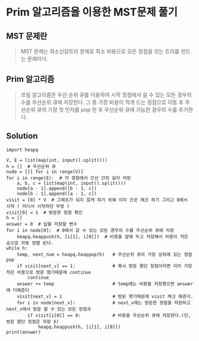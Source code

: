 #  Prim 알고리즘을 이용한 MST문제 풀기

## MST 문제란

>MST 문제는 최소신장트리 문제로  최소 비용으로 모든 정점을 잇는 트리를 만드는 문제이다. 

## Prim 알고리즘

> 프림 알고리즘은 우선 순위 큐를 이용하여 시작 정점에서 갈 수 있는 모든 경우의 수를 우선순위 큐에 저장한다. 그 중 가장 비용이 적게 드는 정점으로 이동 후 우선순위 큐의 가장 첫 인자를 pop 한 후 우선순위 큐에 가능한 경우의 수를 추가한다.

## Solution

```
import heapq

V, E = list(map(int, input().split()))
h = []  # 우선순위 큐
node = [[] for i in range(V)]
for i in range(E):  # 각 정점에서 간선 간의 길이 저장
    a, b, c = list(map(int, input().split()))
    node[a - 1].append([b - 1, c])
    node[b - 1].append([a - 1, c])
visit = [0] * V  # 그래프가 되지 않게 하기 위해 이미 간곳 체크 하기 그리고 0에서 시작 ( 어디서 시작하던 무방 )
visit[0] = 1  # 방문한 정점 확인
h = []
answer = 0  # 답을 저장할 변수
for i in node[0]:  # 0에서 갈 수 있는 모든 경우의 수를 우선순위 큐에 저장
    heapq.heappush(h, [i[1], i[0]])  # 비용을 앞에 두고 저장해서 비용이 적은 순으로 자동 정렬 된다.
while h:
    temp, next_num = heapq.heappop(h)   # 우선순위 큐의 가장 상위에 있는 정점 pop
    if visit[next_v] == 1:              # 혹시 방문 했던 정점이라면 이미 가장 적은 비용으로 방문 했기때문에 continue
        continue
    answer += temp                      # temp에는 비용을 저장했으면 answer에 더해준다
    visit[next_v] = 1                   # 방문 햇기때문에 visit 체크 해준다.
    for i in node[next_v]:              # next_v에는 방문한 정점을 저장하고 next_v에서 방문 할 수 있는 모든 정점과
        if visit[i[0]] == 0:            # 비용을 우선순위 큐에 저장한다.(단, 방문 했던 정점은 저장 X)
            heapq.heappush(h, [i[1], i[0]])
print(answer)                          
```

  